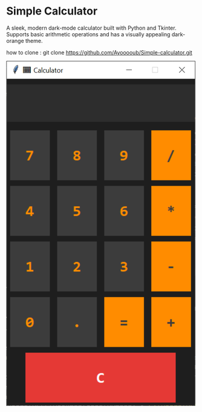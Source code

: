 # Simple Calculator

A sleek, modern dark-mode calculator built with Python and Tkinter. 
Supports basic arithmetic operations and has a visually appealing dark-orange theme.

how to clone :
git clone https://github.com/Ayooooub/Simple-calculator.git

![Calculator Screenshot](Calculator.png)
